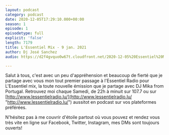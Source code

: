 ```yaml
---
layout: podcast
category: podcast
date: 2020-12-05T17:29:10.000+00:00
season: 1
episode: 1
episodetype: full
explicit: 'false'
length: 7179
title: L'Essentiel Mix - 9 jan. 2021
author: Dj José Sanchez
audio: https://d2f4gvquo0w67t.cloudfront.net/2020-12-05%20Essentiel%20Mix.mp3

---
```

Salut à tous, c'est avec un peu d'appréhension et beaucoup de fierté que je partage avec vous mon tout premier passage à l'Essentiel Radio pour L'Essentiel mix, la toute nouvelle émission que je partage avec DJ Mika from Portugal. Retrouvez moi chaque Samedi, de 22h à minuit sur 107.7 ou sur [http://www.lessentielradio.lu/](http://www.lessentielradio.lu/ "http://www.lessentielradio.lu/") aussitot en podcast sur vos plateformes préférées.

N'hésitez pas à me couvrir d'étoile partout où vous pouvez et rendez vous très vite en ligne sur Facebook, Twitter, Instagram, mes DMs sont toujours ouverts!